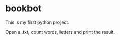 # bookbot

This is my first python project.

Open a .txt, count words, letters and print the result.